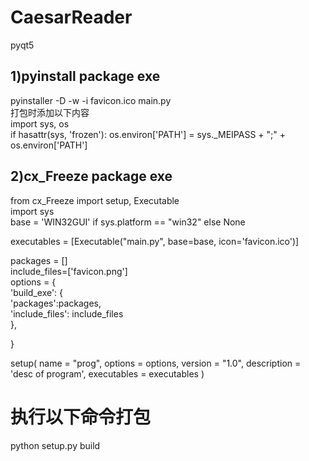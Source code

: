 # CaesarReader
pyqt5

## 1)pyinstall package exe

pyinstaller -D -w -i favicon.ico main.py  
打包时添加以下内容  
import sys, os  
if hasattr(sys, 'frozen'):
    os.environ['PATH'] = sys._MEIPASS + ";" + os.environ['PATH']  
    

## 2)cx_Freeze package exe

from cx_Freeze import setup, Executable  
import sys  
base = 'WIN32GUI' if sys.platform == "win32" else None  


executables = [Executable("main.py", base=base, icon='favicon.ico')]  

packages = []  
include_files=['favicon.png']  
options = {  
    'build_exe': {  
        'packages':packages,  
        'include_files': include_files  
    },  

}  

setup(
    name = "prog",
    options = options,
    version = "1.0",
    description = 'desc of program',
    executables = executables
)

# 执行以下命令打包
 python setup.py build
